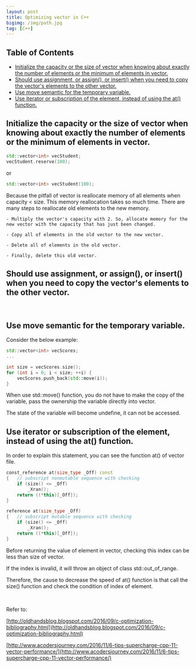 ```yaml
---
layout: post
title: Optimizing vector in C++
bigimg: /img/path.jpg
tag: [C++]
---
```


## Table of Contents
- [Initialize the capacity or the size of vector when knowing about exactly the number of elements or the minimum of elements in vector.](#initialize-the-capacity-or-the-size-of-vector-when-knowing-about-exactly-the-number-of-elements-or-the-minimum-of-elements-in-vector)
- [Should use assignment, or assign(), or insert() when you need to copy the vector's elements to the other vector.](#should-use-assignment-or-assign-or-insert-when-you-need-to-copy-the-vector's-elements-to-the-other-vector)
- [Use move semantic for the temporary variable.](#use-move-semantic-for-the-temporary-variable)
- [Use iterator or subscription of the element, instead of using the at() function.](#use-iterator-or-subscription-of-the-element-instead-of-using-the-at()-function)


## Initialize the capacity or the size of vector when knowing about exactly the number of elements or the minimum of elements in vector. 

```C++
std::vector<int> vecStudent;
vecStudent.reserve(100);
```

or 

```C++
std::vector<int> vecStudent(100);
```

Because the pitfall of vector is reallocate memory of all elements when capacity < size. 
This memory reallocation takes so much time. There are many steps to reallocate old elements to the new memory. 

    - Multiply the vector's capacity with 2. So, allocate memory for the new vector with the capacity that has just been changed. 
  
    - Copy all of elements in the old vector to the new vector. 
  
    - Delete all of elements in the old vector. 

    - Finally, delete this old vector. 


## Should use assignment, or assign(), or insert() when you need to copy the vector's elements to the other vector. 

<br>

## Use move semantic for the temporary variable. 

Consider the below example: 

```C++
std::vector<int> vecScores;
...

int size = vecScores.size();
for (int i = 0; i < size; ++i) {
    vecScores.push_back(std::move(i));
}
```

When use std::move() function, you do not have to make the copy of the variable, pass the ownership the variable directly into vector. 

The state of the variable will become undefine, it can not be accessed. 


## Use iterator or subscription of the element, instead of using the at() function.

In order to explain this statement, you can see the function at() of vector file.

```C++
const_reference at(size_type _Off) const
{	// subscript nonmutable sequence with checking
    if (size() <= _Off)
		_Xran();
	return ((*this)[_Off]);
}

reference at(size_type _Off)
{	// subscript mutable sequence with checking
	if (size() <= _Off)
        _Xran();
	return ((*this)[_Off]);
}
```

Before returning the value of element in vector, checking this index can be less than size of vector. 

If the index is invalid, it will throw an object of class std::out_of_range.

Therefore, the cause to decrease the speed of at() function is that call the size() function and check the condition of index of element. 

<br>

Refer to: 

[http://oldhandsblog.blogspot.com/2016/09/c-optimization-bibliography.html](http://oldhandsblog.blogspot.com/2016/09/c-optimization-bibliography.html)

[http://www.acodersjourney.com/2016/11/6-tips-supercharge-cpp-11-vector-performance/](http://www.acodersjourney.com/2016/11/6-tips-supercharge-cpp-11-vector-performance/)
